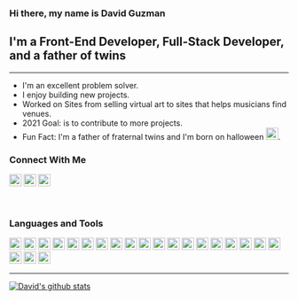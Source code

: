 ### Hi there, my name is David Guzman

## I'm a Front-End Developer, Full-Stack Developer, and a father of twins

---

- I'm an excellent problem solver.
- I enjoy building new projects.
- Worked on Sites from selling virtual art to sites that helps musicians find venues.
- 2021 Goal: is to contribute to more projects.
- Fun Fact: I'm a father of fraternal twins and I'm born on halloween <img src="https://cdn.icon-icons.com/icons2/2605/PNG/512/pumpkin_halloween_icon_155990.png" width=22px>.

### Connect With Me

[<img src="https://cdn.icon-icons.com/icons2/936/PNG/512/github-logo_icon-icons.com_73546.png" width="22px" />][github]  [<img src="https://ddo0fzhfvians.cloudfront.net/uploads/icons/png/16090541531530099327-512.png" width="22px" />][linkedin] [<img src="https://ddo0fzhfvians.cloudfront.net/uploads/icons/png/16438666591561032650-512.png" width="22px" />][twitter]

<br />

### Languages and Tools

[<img src="https://cdn.icon-icons.com/icons2/2415/PNG/512/react_original_logo_icon_146374.png" width=22px>][react] [<img src="https://cdn.icon-icons.com/icons2/2415/PNG/512/redux_original_logo_icon_146365.png" width=22px>][redux] [<img src="https://cdn.icon-icons.com/icons2/2108/PNG/512/javascript_icon_130900.png" width=22px>][javascript] [<img src="https://cdn.icon-icons.com/icons2/112/PNG/512/python_18894.png" width=22px>][python] [<img src="https://cdn.icon-icons.com/icons2/2107/PNG/512/file_type_django_icon_130645.png" width=22px>][django] [<img src="https://cdn.icon-icons.com/icons2/910/PNG/512/html-5_icon-icons.com_71170.png" width=22px>][html] [<img src="https://cdn.icon-icons.com/icons2/2107/PNG/512/file_type_css_icon_130661.png" width=22px>][css] [<img src="https://cdn.icon-icons.com/icons2/2107/PNG/512/file_type_sass_icon_130182.png" width=22px>][sass] [<img src="https://cdn.icon-icons.com/icons2/2107/PNG/512/file_type_tailwind_icon_130128.png" width=22px>][tailwind] [<img src="https://cdn.icon-icons.com/icons2/2415/PNG/512/bootstrap_plain_logo_icon_146619.png" width=22px>][bootstrap] [<img src="https://cdn.icon-icons.com/icons2/47/PNG/128/gimp_10101.png" width=22px>][gimp]
[<img src="https://cdn.icon-icons.com/icons2/691/PNG/512/google_firebase_icon-icons.com_61475.png" width=22px>][firebase] [<img src="https://cdn.icon-icons.com/icons2/2107/PNG/512/file_type_aws_icon_130732.png" width=22px>][aws] [<img src="https://cdn.icon-icons.com/icons2/2415/PNG/512/mongodb_original_wordmark_logo_icon_146425.png" width="22px">][mongodb] [<img src="https://cdn.icon-icons.com/icons2/2107/PNG/512/file_type_node_icon_130301.png" width=22px>][node] [<img src="https://cdn.icon-icons.com/icons2/2107/PNG/512/file_type_sql_icon_130152.png" width=22px>][sql] [<img src="https://cdn.icon-icons.com/icons2/2107/PNG/512/file_type_ejs_icon_130626.png" width=22px>][ejs] [<img src="https://cdn.icon-icons.com/icons2/2107/PNG/512/file_type_pug_icon_130225.png" width=22px>][pug] [<img src="https://cdn.icon-icons.com/icons2/2107/PNG/512/file_type_git_icon_130581.png" width=22px>][git] [<img src="https://cdn.icon-icons.com/icons2/1508/PNG/512/utilitiesterminal_103852.png" width=22px>][terminal] [<img src="https://cdn.icon-icons.com/icons2/70/PNG/512/ubuntu_14143.png" width=22px>][linux] [<img src="https://cdn.icon-icons.com/icons2/195/PNG/256/Blender_23505.png" width=22px>][blender]



---
[![David's github stats](https://github-readme-stats.vercel.app/api?username=daveguz97&theme=tokyonight)](https://github.com/anuraghazra/github-readme-stats)


[github]: https://github.com/daveguz97
[linkedin]: https://linkedin.com/in/daveguz97
[twitter]: https://twitter.com/daveguz97
[react]: https://reactjs.org/
[javascript]: https://developer.mozilla.org/en-US/docs/Web/JavaScript
[python]: https://www.python.org/doc/
[html]: https://developer.mozilla.org/en-US/docs/Web/HTML
[css]: https://css-tricks.com/
[sass]: https://sass-lang.com/
[gimp]: https://www.gimp.org/ 
[redux]: https://redux.js.org/
[django]: https://www.djangoproject.com/
[tailwind]: https://tailwindcss.com/
[bootstrap]: https://getbootstrap.com/
[firebase]: https://firebase.google.com/
[aws]:https://aws.amazon.com/
[mongodb]: https://www.mongodb.com/
[node]: https://nodejs.org/en/
[sql]: https://www.w3schools.com/sql/
[ejs]: https://ejs.co/
[pug]: https://pugjs.org/api/getting-started.html
[git]: https://git-scm.com/
[terminal]: https://en.wikipedia.org/wiki/Bash_%28Unix_shell%29
[linux]: https://ubuntu.com/
[blender]: https://www.blender.org/
<br />
